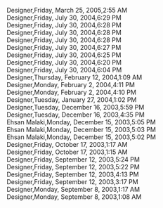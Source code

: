 ﻿Designer,Friday, March 25, 2005,2:55 AM  Designer,Friday, July 30, 2004,6:29 PM  Designer,Friday, July 30, 2004,6:28 PM  Designer,Friday, July 30, 2004,6:28 PM  Designer,Friday, July 30, 2004,6:28 PM  Designer,Friday, July 30, 2004,6:27 PM  Designer,Friday, July 30, 2004,6:25 PM  Designer,Friday, July 30, 2004,6:20 PM  Designer,Friday, July 30, 2004,6:04 PM  Designer,Thursday, February 12, 2004,1:09 AM  Designer,Monday, February 2, 2004,4:11 PM  Designer,Monday, February 2, 2004,4:10 PM  Designer,Tuesday, January 27, 2004,1:02 PM  Designer,Tuesday, December 16, 2003,5:59 PM  Designer,Tuesday, December 16, 2003,4:35 PM  Ehsan Malaki,Monday, December 15, 2003,5:05 PM  Ehsan Malaki,Monday, December 15, 2003,5:03 PM  Ehsan Malaki,Monday, December 15, 2003,5:02 PM  Designer,Friday, October 17, 2003,1:17 AM  Designer,Friday, October 17, 2003,1:15 AM  Designer,Friday, September 12, 2003,5:24 PM  Designer,Friday, September 12, 2003,5:22 PM  Designer,Friday, September 12, 2003,4:13 PM  Designer,Friday, September 12, 2003,3:17 PM  Designer,Monday, September 8, 2003,1:17 AM  Designer,Monday, September 8, 2003,1:08 AM